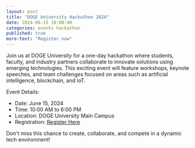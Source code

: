 ```yaml
---
layout: post
title: "DOGE University Hackathon 2024"
date: 2024-06-15 10:00:00
categories: events hackathon
published: true
more-text: "Register now"
---
```


Join us at DOGE University for a one-day hackathon where students, faculty, and industry partners collaborate to innovate solutions using emerging technologies. This exciting event will feature workshops, keynote speeches, and team challenges focused on areas such as artificial intelligence, blockchain, and IoT.

Event Details:
- Date: June 15, 2024
- Time: 10:00 AM to 6:00 PM
- Location: DOGE University Main Campus
- Registration: [Register Here](#)

Don't miss this chance to create, collaborate, and compete in a dynamic tech environment! 
